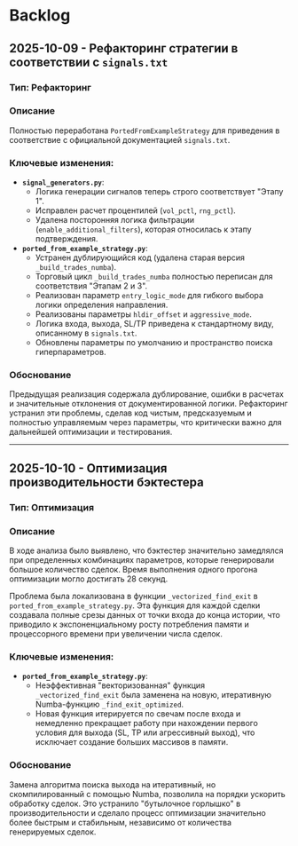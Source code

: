 # Backlog

## 2025-10-09 - Рефакторинг стратегии в соответствии с `signals.txt`

### Тип: Рефакторинг

### Описание
Полностью переработана `PortedFromExampleStrategy` для приведения в соответствие с официальной документацией `signals.txt`.

### Ключевые изменения:
- **`signal_generators.py`**:
    - Логика генерации сигналов теперь строго соответствует "Этапу 1".
    - Исправлен расчет процентилей (`vol_pctl`, `rng_pctl`).
    - Удалена посторонняя логика фильтрации (`enable_additional_filters`), которая относилась к этапу подтверждения.
- **`ported_from_example_strategy.py`**:
    - Устранен дублирующийся код (удалена старая версия `_build_trades_numba`).
    - Торговый цикл `_build_trades_numba` полностью переписан для соответствия "Этапам 2 и 3".
    - Реализован параметр `entry_logic_mode` для гибкого выбора логики определения направления.
    - Реализованы параметры `hldir_offset` и `aggressive_mode`.
    - Логика входа, выхода, SL/TP приведена к стандартному виду, описанному в `signals.txt`.
    - Обновлены параметры по умолчанию и пространство поиска гиперпараметров.

### Обоснование
Предыдущая реализация содержала дублирование, ошибки в расчетах и значительные отклонения от документированной логики. Рефакторинг устранил эти проблемы, сделав код чистым, предсказуемым и полностью управляемым через параметры, что критически важно для дальнейшей оптимизации и тестирования.

---

## 2025-10-10 - Оптимизация производительности бэктестера

### Тип: Оптимизация

### Описание
В ходе анализа было выявлено, что бэктестер значительно замедлялся при определенных комбинациях параметров, которые генерировали большое количество сделок. Время выполнения одного прогона оптимизации могло достигать 28 секунд.

Проблема была локализована в функции `_vectorized_find_exit` в `ported_from_example_strategy.py`. Эта функция для каждой сделки создавала полные срезы данных от точки входа до конца истории, что приводило к экспоненциальному росту потребления памяти и процессорного времени при увеличении числа сделок.

### Ключевые изменения:
- **`ported_from_example_strategy.py`**:
    - Неэффективная "векторизованная" функция `_vectorized_find_exit` была заменена на новую, итеративную Numba-функцию `_find_exit_optimized`.
    - Новая функция итерируется по свечам после входа и немедленно прекращает работу при нахождении первого условия для выхода (SL, TP или агрессивный выход), что исключает создание больших массивов в памяти.

### Обоснование
Замена алгоритма поиска выхода на итеративный, но скомпилированный с помощью Numba, позволила на порядки ускорить обработку сделок. Это устранило "бутылочное горлышко" в производительности и сделало процесс оптимизации значительно более быстрым и стабильным, независимо от количества генерируемых сделок.